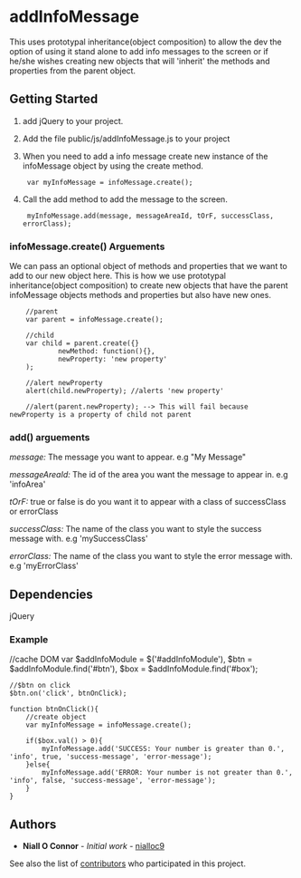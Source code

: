 # addInfoMessage
This uses prototypal inheritance(object composition) to allow the dev the option of using it stand alone to add info messages to the screen or if he/she wishes creating new objects that will 'inherit' the methods and properties from the parent object.

## Getting Started

1. add jQuery to your project.

2. Add the file public/js/addInfoMessage.js to your project

3. When you need to add a info message create new instance of the infoMessage object by using the create method.

        var myInfoMessage = infoMessage.create();
        
4. Call the add method to add the message to the screen.

        myInfoMessage.add(message, messageAreaId, tOrF, successClass, errorClass);

### infoMessage.create() Arguements

We can pass an optional object of methods and properties that we want to add to our new object here. This is how 
we use prototypal inheritance(object composition) to create new objects that have the parent infoMessage objects 
methods and properties but also have new ones.

        //parent 
        var parent = infoMessage.create();

        //child
        var child = parent.create({}
                newMethod: function(){},
                newProperty: 'new property'
        );
        
        //alert newProperty
        alert(child.newProperty); //alerts 'new property'
        
        //alert(parent.newProperty); --> This will fail because newProperty is a property of child not parent

### add() arguements

*message:* The message you want to appear. e.g "My Message"

*messageAreaId:* The id of the area you want the message to appear in. e.g 'infoArea'

*tOrF:* true or false is do you want it to appear with a class of successClass or errorClass

*successClass:* The name of the class you want to style the success message with. e.g 'mySuccessClass'

*errorClass:* The name of the class you want to style the error message with. e.g 'myErrorClass'


## Dependencies

jQuery

### Example

//cache DOM
    var $addInfoModule = $('#addInfoModule'),
        $btn = $addInfoModule.find('#btn'),
        $box = $addInfoModule.find('#box');

    //$btn on click
    $btn.on('click', btnOnClick);

    function btnOnClick(){
        //create object
        var myInfoMessage = infoMessage.create();

        if($box.val() > 0){
            myInfoMessage.add('SUCCESS: Your number is greater than 0.', 'info', true, 'success-message', 'error-message');
        }else{
            myInfoMessage.add('ERROR: Your number is not greater than 0.', 'info', false, 'success-message', 'error-message');
        }
    }

## Authors

* **Niall O Connor** - *Initial work* - [nialloc9](https://github.com/nialloc9)

See also the list of [contributors](https://github.com/your/project/contributors) who participated in this project.

